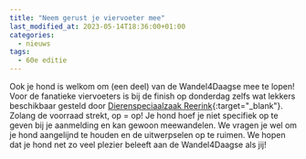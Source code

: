 ```yaml
---
title: "Neem gerust je viervoeter mee"
last_modified_at: 2023-05-14T18:36:00+01:00
categories:
  - nieuws
tags:
  - 60e editie
---
```


Ook je hond is welkom om (een deel) van de Wandel4Daagse mee te lopen! Voor de fanatieke viervoeters is bij de finish op donderdag zelfs wat lekkers beschikbaar gesteld door [Dierenspeciaalzaak Reerink](https://reerink.nl/){:target="_blank"}. Zolang de voorraad strekt, op = op! Je hond hoef je niet specifiek op te geven bij je aanmelding en kan gewoon meewandelen. We vragen je wel om je hond aangelijnd te houden en de uitwerpselen op te ruimen. We hopen dat je hond net zo veel plezier beleeft aan de Wandel4Daagse als jij!